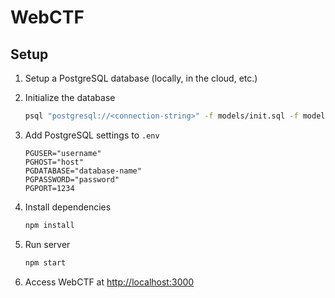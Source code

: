 # WebCTF

## Setup

1. Setup a PostgreSQL database (locally, in the cloud, etc.)

2. Initialize the database
    ```sh
    psql "postgresql://<connection-string>" -f models/init.sql -f models/test-data.sql
    ```

3. Add PostgreSQL settings to `.env`
    ```
    PGUSER="username"
    PGHOST="host"
    PGDATABASE="database-name"
    PGPASSWORD="password"
    PGPORT=1234
    ```

5. Install dependencies
    ```sh
    npm install
    ```

5. Run server
    ```sh
    npm start
    ```

6. Access WebCTF at [http://localhost:3000](http://localhost:3000)
